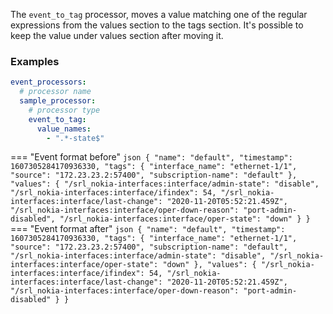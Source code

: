The `event_to_tag` processor, moves a value matching one of the regular expressions from the values section to the tags section.
It's possible to keep the value under values section after moving it.

### Examples

```yaml
event_processors:
  # processor name
  sample_processor:
    # processor type
    event_to_tag:
      value_names:
        - ".*-state$"
```

=== "Event format before"
    ```json
    {
        "name": "default",
        "timestamp": 1607305284170936330,
        "tags": {
            "interface_name": "ethernet-1/1",
            "source": "172.23.23.2:57400",
            "subscription-name": "default"
        },
        "values": {
            "/srl_nokia-interfaces:interface/admin-state": "disable",
            "/srl_nokia-interfaces:interface/ifindex": 54,
            "/srl_nokia-interfaces:interface/last-change": "2020-11-20T05:52:21.459Z",
            "/srl_nokia-interfaces:interface/oper-down-reason": "port-admin-disabled",
            "/srl_nokia-interfaces:interface/oper-state": "down"
        }
    }
    ```
=== "Event format after"
    ```json
    {
        "name": "default",
        "timestamp": 1607305284170936330,
        "tags": {
            "interface_name": "ethernet-1/1",
            "source": "172.23.23.2:57400",
            "subscription-name": "default",
            "/srl_nokia-interfaces:interface/admin-state": "disable",
            "/srl_nokia-interfaces:interface/oper-state": "down"
        },
        "values": {
            "/srl_nokia-interfaces:interface/ifindex": 54,
            "/srl_nokia-interfaces:interface/last-change": "2020-11-20T05:52:21.459Z",
            "/srl_nokia-interfaces:interface/oper-down-reason": "port-admin-disabled"
        }
    }
    ```
